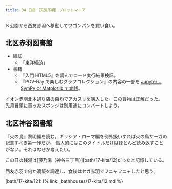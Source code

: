 ```yaml
---
title: 34 日目（天気不明）プロットマニア
---
```


Ｋ公園から西友赤羽へ移動してワゴンパンを買い食い。

## 北区赤羽図書館

* 雑誌
  * 「東洋経済」
* 書籍
  * 『入門 HTML5』を読んでコード実行結果検証。
  * 『POV-Ray で楽しむグラフコレクション』の内容の一部を [Jupyter + SymPy or Matplotlib で実践][sympy_plotting]。

イオン赤羽北本通り店の百均でアカスリを購入した。この買物は正解だった。
先月冒頭に買ったスポンジは別用途にコンバートしよう。

[sympy_plotting]: <https://github.com/showa-yojyo/jupyter-notebooks/sympy_plotting.ipynb>

## 北区神谷図書館

『火の鳥』黎明編を読む。ギリシア・ローマ編を例外扱いすれば火の鳥サーガの記念すべき第一作だが、
個人的にはこのタイトルだけはほとんど読み返すことがない。それはなぜか考えたい。

この日の銭湯は[藤乃湯（神谷三丁目）][bath/17-kita/12]だったと記憶している。

西友赤羽で何か晩飯を調達し、食後はセガ赤羽でフニャフニャしたと思う。

[bath/17-kita/12]: {% link _bathhouses/17-kita/12.md %}
